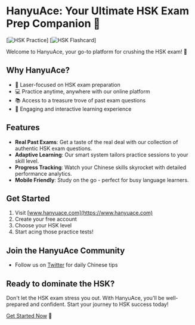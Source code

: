 # HanyuAce: Your Ultimate HSK Exam Prep Companion 🚀

[![HSK Practice](https://qhipgkfwzrhfjcxdtqyt.supabase.co/storage/v1/object/public/hanyuace/2.png)]
[![HSK Flashcard](https://qhipgkfwzrhfjcxdtqyt.supabase.co/storage/v1/object/public/hanyuace/3.png)]

Welcome to HanyuAce, your go-to platform for crushing the HSK exam! 💪

## Why HanyuAce?

- 🎯 Laser-focused on HSK exam preparation
- 💻 Practice anytime, anywhere with our online platform
- 📚 Access to a treasure trove of past exam questions
- 🧠 Engaging and interactive learning experience

## Features

- **Real Past Exams**: Get a taste of the real deal with our collection of authentic HSK exam questions.
- **Adaptive Learning**: Our smart system tailors practice sessions to your skill level.
- **Progress Tracking**: Watch your Chinese skills skyrocket with detailed performance analytics.
- **Mobile Friendly**: Study on the go - perfect for busy language learners.

## Get Started

1. Visit [www.hanyuace.com](https://www.hanyuace.com)
2. Create your free account
3. Choose your HSK level
4. Start acing those practice tests!

## Join the HanyuAce Community

- Follow us on [Twitter](https://x.com/hanyuace) for daily Chinese tips

## Ready to dominate the HSK?

Don't let the HSK exam stress you out. With HanyuAce, you'll be well-prepared and confident. Start your journey to HSK success today!

[Get Started Now](https://www.hanyuace.com) 🚀
